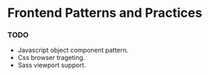 # Frontend Patterns and Practices

### TODO
- Javascript object component pattern.
- Css browser trageting.
- Sass viewport support.
